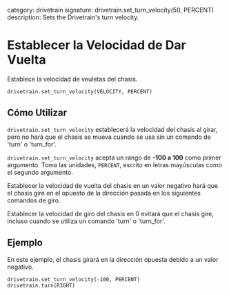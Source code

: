 category: drivetrain
signature: drivetrain.set_turn_velocity(50, PERCENT)  
description: Sets the Drivetrain's turn velocity.

# Establecer la Velocidad de Dar Vuelta

Establece la velocidad de veuletas del chasis.

```don
drivetrain.set_turn_velocity(VELOCITY, PERCENT)
```

## Cómo Utilizar

`drivetrain.set_turn_velocity` establecerá la velocidad del chasis al girar, pero no hará que el chasis se mueva cuando se usa sin un comando de 'turn' o 'turn_for'.

`drivetrain.set_turn_velocity` acepta un rango de **-100 a 100** como primer argumento. Toma las unidades, `PERCENT`, escrito en letras mayúsculas como el segundo argumento.

Establecer la velocidad de vuelta del chasis en un valor negativo hará que el chasis gire en el opuesto de la dirección pasada en los siguientes comandos de giro.

Establecer la velocidad de giro del chasis en 0 evitará que el chasis gire, incluso cuando se utiliza un comando 'turn' o 'turn_for'.

## Ejemplo

En este ejemplo, el chasis girará en la dirección opuesta debido a un valor negativo.

```don
drivetrain.set_turn_velocity(-100, PERCENT)
drivetrain.turn(RIGHT)
```


<advanced>
</advanced>

